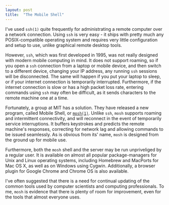 ```yaml
---
layout: post
title:  "The Mobile Shell"
---
```


I've used `ssh(1)` quite frequently for administrating a remote computer over a network connection. Using `ssh` is very easy - it ships with pretty much any POSIX-compatible operating system and requires very little configuration and setup to use, unlike graphical remote desktop tools.

However, `ssh`, which was first developed in 1995, was not really designed with modern mobile computing in mind. It does not support roaming, so if you open a `ssh` connection from a laptop or mobile device, and then switch to a different device, changing your IP address, any running `ssh` sessions will be disconnected. The same will happen if you put your laptop to sleep, or if your internet connection is temporarily interrupted. Furthermore, if the internet connection is slow or has a high packet loss rate, entering commands using `ssh` may often be difficult, as it sends characters to the remote machine one at a time.

Fortunately, a group at MIT has a solution. They have released a new program, called Mobile Shell, or [`mosh(1)`](https://mosh.mit.edu). Unlike `ssh`, `mosh` supports roaming and intermittent connectivity, and will reconnect in the event of temporarily service interruptions. It buffers keystrokes and predicts the remote machine's responses, correcting for network lag and allowing commands to be issued seamlessly. As is obvious from its' name, `mosh` is designed from the ground up for mobile use. 

Furthermore, both the `mosh` shell and the server may be run unpriveliged by a regular user. It is available on almost all popular package-managers for Unix and Linux operating systems, including Homebrew and MacPorts for Mac OS X, as well as on Windows using Cygwin. Additionally, a browser plugin for Google Chrome and Chrome OS is also available.

I've often suggested that there is a need for continual updating of the common tools used by computer scientists and computing professionals. To me, `mosh` is evidence that there is plenty of room for improvement, even for the tools that almost everyone uses.
